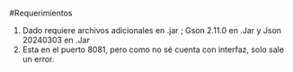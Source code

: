 #Requerimientos
 
1. Dado requiere archivos adicionales en .jar ;  Gson 2.11.0 en .Jar y Json 20240303 en .Jar
2. Esta en el puerto 8081, pero como no sé cuenta con interfaz, solo sale un error.
